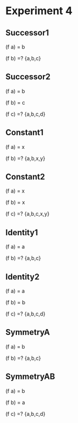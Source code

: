 # Experiment 4

## Successor1

(f a) = b

(f b) =? {a,b,c}


## Successor2

(f a) = b

(f b) = c

(f c) =? {a,b,c,d}

## Constant1

(f a) = x

(f b) =? {a,b,x,y}


## Constant2

(f a) = x

(f b) = x

(f c) =? {a,b,c,x,y}


## Identity1

(f a) = a

(f b) =? {a,b,c}


## Identity2

(f a) = a

(f b) = b

(f c) =? {a,b,c,d}


## SymmetryA

(f a) = b

(f b) =? {a,b,c}


## SymmetryAB

(f a) = b

(f b) = a

(f c) =? {a,b,c,d}

